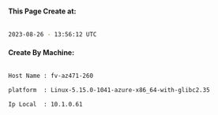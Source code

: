 
   
#### This Page Create at:

```bash

2023-08-26 - 13:56:12 UTC

```

#### Create By Machine:

```bash

Host Name : fv-az471-260

platform  : Linux-5.15.0-1041-azure-x86_64-with-glibc2.35

Ip Local  : 10.1.0.61

```

